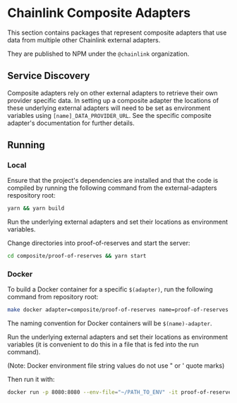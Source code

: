 # Chainlink Composite Adapters

This section contains packages that represent composite adapters that use data from multiple other Chainlink external adapters.

They are published to NPM under the `@chainlink` organization.

## Service Discovery

Composite adapters rely on other external adapters to retrieve their own provider specific data. In setting up a composite adapter the locations of these underlying external adapters will need to be set as environment variables using `[name]_DATA_PROVIDER_URL`. See the specific composite adapter's documentation for further details.

## Running

### Local

Ensure that the project's dependencies are installed and that the code is compiled by running the following command from the external-adapters respository root:

```bash
yarn && yarn build
```

Run the underlying external adapters and set their locations as environment variables.

Change directories into proof-of-reserves and start the server:

```bash
cd composite/proof-of-reserves && yarn start
```

### Docker

To build a Docker container for a specific `$(adapter)`, run the following command from repository root:

```bash
make docker adapter=composite/proof-of-reserves name=proof-of-reserves
```

The naming convention for Docker containers will be `$(name)-adapter`.

Run the underlying external adapters and set their locations as environment variables (it is convenient to do this in a file that is fed into the run command).

(Note: Docker environment file string values do not use " or ' quote marks)

Then run it with:

```bash
docker run -p 8080:8080 --env-file="~/PATH_TO_ENV" -it proof-of-reserves-adapter:latest
```
